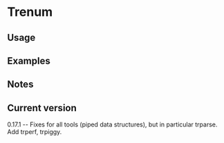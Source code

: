 # Trenum

## Usage

## Examples

## Notes

## Current version

0.17.1 -- Fixes for all tools (piped data structures), but in particular trparse. Add trperf, trpiggy.
